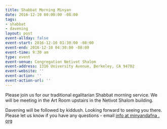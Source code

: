 ```yaml
---
title: Shabbat Morning Minyan
date: 2016-12-10 00:00:00 -08:00
tags:
- shabbat
- davening
layout: post
event-allday: false
event-start: 2016-12-10 01:30:00 -08:00
event-end: 2016-12-10 04:30:00 -08:00
event-time: 9:30 am
type: event
event-venue: Congregation Netivot Shalom
event-address: 1316 University Avenue, Berkeley, CA 94702
event-website: ''
event-action: ''
event-action-url: ''
---
```


Please join us for our traditional egalitarian Shabbat morning service. We will be meeting in the Art Room upstairs in the Netivot Shalom building.

Davening will be followed by kiddush. Looking forward to seeing you there. Please let us know if you have any questions - email [info at minyandafna . org](mailto:info@minyandafna.org)